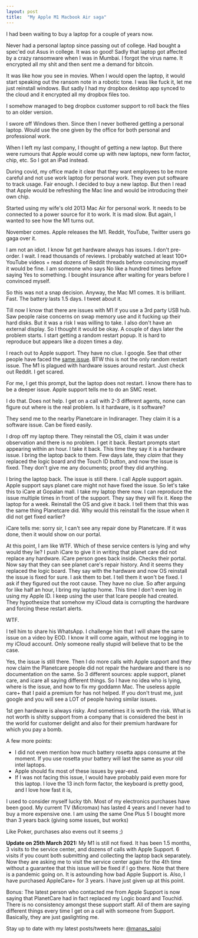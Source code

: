 ```yaml
---
layout: post
title:  "My Apple M1 Macbook Air saga"
---
```


I had been waiting to buy a laptop for a couple of years now.

Never had a personal laptop since passing out of college. Had bought a spec'ed out Asus in college. It was so good!
Sadly that laptop got affected by a crazy ransomware when I was in Mumbai. I forgot the virus name. It encrypted all my shit and then sent me a demand for bitcoin.

It was like how you see in movies. When I would open the laptop, it would start speaking out the ransom note in a robotic tone. I was like fuck it, let me just reinstall windows. But sadly I had my dropbox desktop app synced to the cloud and it encrypted all my dropbox files too.

I somehow managed to beg dropbox customer support to roll back the files to an older version.

I swore off Windows then. Since then I never bothered getting a personal laptop. Would use the one given by the office for both personal and professional work.

When I left my last company, I thought of getting a new laptop. But there were rumours that Apple would come up with new laptops, new form factor, chip, etc. So I got an iPad instead.

During covid, my office made it clear that they want employees to be more careful and not use work laptop for personal work. They even put software to track usage. Fair enough. I decided to buy a new laptop. But then I read that Apple would be refreshing the Mac line and would be introducing their own chip.

Started using my wife's old 2013 Mac Air for personal work. It needs to be connected to a power source for it to work. It is mad slow. But again, I wanted to see how the M1 turns out.

November comes. Apple releases the M1. Reddit, YouTube, Twitter users go gaga over it.

I am not an idiot. I know 1st get hardware always has issues. I don't pre-order. I wait. I read thousands of reviews. I probably watched at least 100+ YouTube videos + read dozens of Reddit threads before convincing myself it would be fine. I am someone who says No like a hundred times before saying Yes to something. I bought insurance after waiting for years before I convinced myself.

So this was not a snap decision. Anyway, the Mac M1 comes. It is brilliant. Fast. The battery lasts 1.5 days. I tweet about it.

Till now I know that there are issues with M1 if you use a 3rd party USB hub. Saw people raise concerns on swap memory use and it fucking up their hard disks. But it was a risk I was willing to take. I also don't have an external display. So I thought it would be okay. A couple of days later the problem starts. I start getting a random restart popup. It is hard to reproduce but appears like a dozen times a day.

I reach out to Apple support. They have no clue. I google. See that other people have faced the [same issue]( https://discussions.apple.com/thread/252249950). BTW this is not the only random restart issue. The M1 is plagued with hardware issues around restart. Just check out Reddit. I get scared.

For me, I get this prompt, but the laptop does not restart. I know there has to be a deeper issue. Apple support tells me to do an SMC reset.

I do that. Does not help. I get on a call with 2-3 different agents, none can figure out where is the real problem. Is it hardware, is it software?

They send me to the nearby Planetcare in Indiranager. They claim it is a software issue. Can be fixed easily.

I drop off my laptop there. They reinstall the OS, claim it was under observation and there is no problem. I get it back. Restart prompts start appearing within an hour. I take it back. This time they say it is a hardware issue. I bring the laptop back to them. Few days late, they *claim* that they replaced the logic board and the Touch ID button, and now the issue is fixed. They don't give me any documents; proof they did anything.

I bring the laptop back. The issue is still there. I call Apple support again. Apple support says planet care might not have fixed the issue. So let's take this to iCare at Gopalan mall. I take my laptop there now. I can reproduce the issue multiple times in front of the support. They say they will fix it. Keep the laptop for a week. Reinstall the OS and give it back. I tell them that this was the same thing Planetcare did. Why would this reinstall fix the issue when it did not get fixed earlier?

iCare tells me: sorry sir, I can't see any repair done by Planetcare. If it was done, then it would show on our portal.

At this point, I am like WTF. Which of these service centers is lying and why would they lie? I push iCare to give it in writing that planet care did not replace any hardware. iCare person goes back inside. Checks their portal. Now say that they can see planet care's repair history. And it seems they replaced the logic board. They say with the hardware and now OS reinstall the issue is fixed for sure. I ask them to bet. I tell them it won't be fixed. I ask if they figured out the root cause. They have no clue. So after arguing for like half an hour, I bring my laptop home. This time I don't even log in using my Apple ID. I keep using the user that Icare people had created. They hypothesize that somehow my iCloud data is corrupting the hardware and forcing these restart alerts.

WTF.

I tell him to share his WhatsApp. I challenge him that I will share the same issue on a video by EOD. I know it will come again, without me logging in to my iCloud account. Only someone really stupid will believe that to be the case.

Yes, the issue is still there. Then I do more calls with Apple support and they now claim the Planetcare people did not repair the hardware and there is no documentation on the same. So 3 different sources: apple support, planet care, and icare all saying different things. So I have no idea who is lying, where is the issue, and how to fix my goddamn Mac. The useless apple care+ that I paid a premium for has not helped. If you don't trust me, just google and you will see a LOT of people having similar issues.

1st gen hardware is always risky. And sometimes it is worth the risk. What is not worth is shitty support from a company that is considered the best in the world for customer delight and also for their premium hardware for which you pay a bomb.

A few more points:
- I did not even mention how much battery rosetta apps consume at the moment. If you use rosetta your battery will last the same as your old intel laptops.
- Apple should fix most of these issues by year-end.
- If I was not facing this issue, I would have probably paid even more for this laptop. I love the 13 inch form factor, the keyboard is pretty good, and I love how fast it is,

I used to consider myself lucky tbh. Most of my electronics purchases have been good. My current TV (Micromax) has lasted 4 years and I never had to buy a more expensive one. I am using the same One Plus 5 I bought more than 3 years back (giving some issues, but works)

Like Poker, purchases also evens out it seems ;)

**Update on 25th March 2021:** My M1 is still not fixed. It has been 1.5 months, 3 visits  to the service center, and dozens of calls with Apple Support. 6 visits if you count both submitting and collecting the laptop back separately. Now they are asking me to visit the service center again for the 4th time without a guarantee that this issue will be fixed if I go there. Note that there is a pandemic going on. It is astounding how bad Apple Support is. Also, I have purchased AppleCare+ for 3 years. I have just given up at this point.

Bonus: The latest person who contacted me from Apple Support is now saying that PlanetCare had in fact replaced my Logic board and Touchid. There is no consistency amongst these support staff. All of them are saying different things every time I get on a call with someone from Support. Basically, they are just gaslighting me.

Stay up to date with my latest posts/tweets here: [@manas_saloi](http://twitter.com/manas_saloi)
